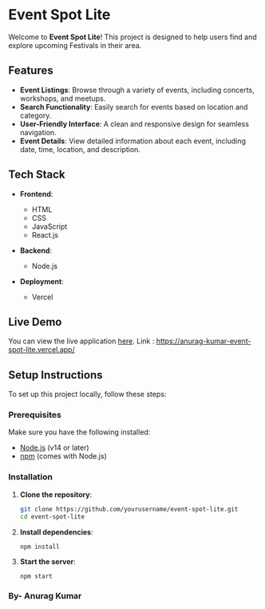 # Event Spot Lite

Welcome to **Event Spot Lite**! This project is designed to help users find and explore upcoming Festivals in their area. 

## Features

- **Event Listings**: Browse through a variety of events, including concerts, workshops, and meetups.
- **Search Functionality**: Easily search for events based on location and category.
- **User-Friendly Interface**: A clean and responsive design for seamless navigation.
- **Event Details**: View detailed information about each event, including date, time, location, and description.

## Tech Stack

- **Frontend**: 
  - HTML
  - CSS
  - JavaScript
  - React.js

- **Backend**: 
  - Node.js

- **Deployment**: 
  - Vercel

## Live Demo

You can view the live application [here](https://anurag-kumar-event-spot-lite.vercel.app/).
Link : https://anurag-kumar-event-spot-lite.vercel.app/

## Setup Instructions

To set up this project locally, follow these steps:

### Prerequisites

Make sure you have the following installed:

- [Node.js](https://nodejs.org/) (v14 or later)
- [npm](https://www.npmjs.com/get-npm) (comes with Node.js)

### Installation

1. **Clone the repository**:
   ```bash
   git clone https://github.com/yourusername/event-spot-lite.git
   cd event-spot-lite

2. **Install dependencies**:
   ```
   npm install

3. **Start the server**:
   ```
   npm start

 ### By- Anurag Kumar
